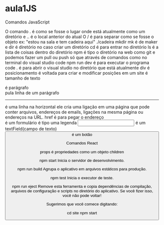 # aula1JS

Comandos JavaScript

O comando . é como se fosse o lugar onde está atualmente como um diretório e .. é o local anterior do atual
O / é para separar como se fosse o objeto ex: "estou na sala e tem cadeira aqui" ./cadeira
mkdir mk é de maker e dir é diretório no caso criar um diretório
cd é para entrar no diretório
ls é a lista de coisas dentro do diretório
npm é tipo o diretório na web como git e podemos fazer um pull ou push só que através de comandos como no terminal do visual studio code
npm run dev é para executar o programa
code . é para abrir o visual studio no diretório que está atualmente
div é posicionamento é voltada para criar e modificar posições em um site
<h> é tamanho de texto
<p> é parágrafo
<br> pula linha de um parágrafo
<hr> é uma linha na horizontal
<a> ele cria uma ligação em uma página que pode conter arquivos, endereços de emails, ligações na mesma página ou endereços na URL. 
href é para pegar o endereço
<form> é um formulário
<label> é tipo uma legenda
<input> é um textField(campo de texto)
<button> é um botão

Comandos React

props é propriedades como um objeto
children


npm start
    Inicia o servidor de desenvolvimento.

  npm run build
    Agrupa o aplicativo em arquivos estáticos para produção.

  npm test
    Inicia o executor de teste.

  npm run eject
    Remove esta ferramenta e copia dependências de compilação, arquivos de configuração
    e scripts no diretório do aplicativo. Se você fizer isso, você não pode voltar!

Sugerimos que você comece digitando:

  cd site
  npm start
